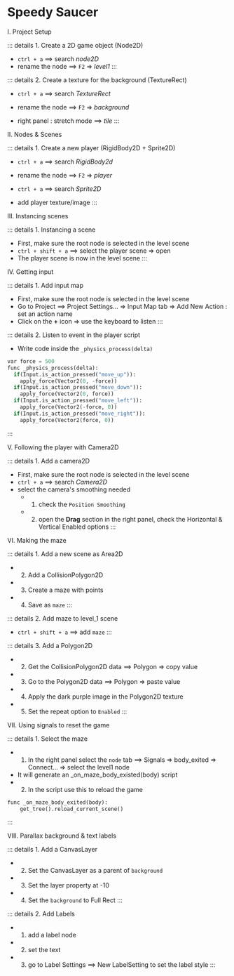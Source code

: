 # Speedy Saucer

I. Project Setup

::: details 1. Create a 2D game object (Node2D)
  - `ctrl + a` ==> search *node2D*
  - rename the node ==> `F2` => *level1*
:::

::: details 2. Create a texture for the background (TextureRect)
  - `ctrl + a` ==> search *TextureRect*
  - rename the node ==> `F2` => *background*

  - right panel : stretch mode ==> *tile* 
:::

II. Nodes & Scenes

::: details 1. Create a new player (RigidBody2D + Sprite2D)
  - `ctrl + a` ==> search *RigidBody2d*
  - rename the node ==> `F2` => *player*

  - `ctrl + a` ==> search *Sprite2D*
  - add player texture/image
:::

III. Instancing scenes

::: details 1. Instancing a scene
  - First, make sure the root node is selected in the level scene
  - `ctrl + shift + a` ==> select the player scene => open
  - The player scene is now in the level scene
:::

IV. Getting input

::: details 1. Add input map
  - First, make sure the root node is selected in the level scene
  - Go to Project ==> Project Settings... => Input Map tab => Add New Action : set an action name
  - Click on the **+** icon => use the keyboard to listen
:::

::: details 2. Listen to event in the player script
  - Write code inside the `_physics_process(delta)`
  ```py
  var force = 500
  func _physics_process(delta):
    if(Input.is_action_pressed("move_up")):
      apply_force(Vector2(0, -force))
    if(Input.is_action_pressed("move_down")):
      apply_force(Vector2(0, force))
    if(Input.is_action_pressed("move_left")):
      apply_force(Vector2(-force, 0))
    if(Input.is_action_pressed("move_right")):
      apply_force(Vector2(force, 0))
  ```
:::

V. Following the player with Camera2D

::: details 1. Add a camera2D
  - First, make sure the root node is selected in the level scene
  - `ctrl + a` ==> search *Camera2D*
  - select the camera's smoothing needed
    - 1. check the `Position Smoothing`
    - 2. open the **Drag** section in the right panel, check the Horizontal & Vertical Enabled options
:::

VI. Making the maze

::: details 1. Add a new scene as Area2D
  - 2. Add a CollisionPolygon2D
  - 3. Create a maze with points
  - 4. Save as `maze`
:::

::: details 2. Add maze to level_1 scene
  - `ctrl + shift + a` ==> add `maze`
:::

::: details 3. Add a Polygon2D
  - 2. Get the CollisionPolygon2D data ==> Polygon => copy value
  - 3. Go to the Polygon2D data ==> Polygon => paste value
  - 4. Apply the dark purple image in the Polygon2D texture
  - 5. Set the repeat option to `Enabled`
:::

VII. Using signals to reset the game

::: details 1. Select the maze
  - 1. In the right panel select the `node` tab ==> Signals => body_exited => Connect... => select the level1 node
  - It will generate an _on_maze_body_existed(body) script
  - 2. In the script use this to reload the game

  ```py
  func _on_maze_body_exited(body):
	  get_tree().reload_current_scene()
  ```
:::

VIII. Parallax background & text labels

::: details 1. Add a CanvasLayer
  - 2. Set the CanvasLayer as a parent of `background`
  - 3. Set the layer property at -10
  - 4. Set the `background` to Full Rect
:::

::: details 2. Add Labels
  - 1. add a label node
  - 2. set the text
  - 3. go to Label Settings ==> New LabelSetting to set the label style
:::
